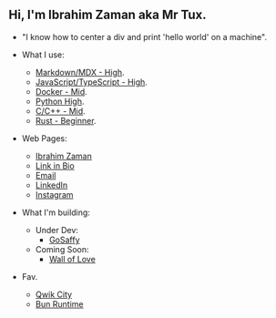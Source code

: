 ## Hi, I'm Ibrahim Zaman aka Mr Tux.

- "I know how to center a div and print \'hello world\' on a machine".

- What I use:
    - [Markdown/MDX - High](www.markdownguide.org).
    - [JavaScript/TypeScript - High](https://www.typescriptlang.org/).
    - [Docker - Mid](www.docker.com).
    - [Python High](https://python.org).
    - [C/C++ - Mid](www.markdownguide.org).
    - [Rust - Beginner](https://www.rust-lang.org/).
 
- Web Pages:
    - [Ibrahim Zaman](https://abrahimzaman.com)
    - [Link in Bio](https://tiles.bio/abrahimzaman360)
    - [Email](mailto:abrahimzaman3@gmail.com)
    - [LinkedIn](https://linkedin.com/in/abrahimzaman360)
    - [Instagram](https://instagram.com/abrahimzaman360)
    
- What I'm building:
  - Under Dev:  
      - [GoSaffy](https://saffy.ai)
  - Coming Soon:  
      - [Wall of Love](https://walloflove.social)
 
- Fav.
  - [Qwik City](https://qwik.builder.io/)
  - [Bun Runtime](https://bun.sh)

